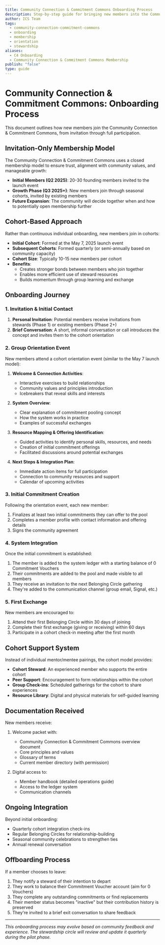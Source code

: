 ```yaml
---
title: Community Connection & Commitment Commons Onboarding Process
description: Step-by-step guide for bringing new members into the Community Connection & Commitment Commons through invitation-only seasonal cohorts
author: ICS Team
tags:
  - community-connection-commitment-commons
  - onboarding
  - membership
  - orientation
  - stewardship
aliases:
  - C4 Onboarding
  - Community Connection & Commitment Commons Membership
publish: "false"
type: guide
---
```


# Community Connection & Commitment Commons: Onboarding Process

This document outlines how new members join the Community Connection & Commitment Commons, from invitation through full participation.

## Invitation-Only Membership Model

The Community Connection & Commitment Commons uses a closed membership model to ensure trust, alignment with community values, and manageable growth:

- **Initial Members (Q2 2025)**: 20-30 founding members invited to the launch event
- **Growth Phase (Q3 2025+)**: New members join through seasonal cohorts, invited by existing members
- **Future Expansion**: The community will decide together when and how to potentially open membership further

## Cohort-Based Approach

Rather than continuous individual onboarding, new members join in cohorts:

- **Initial Cohort**: Formed at the May 7, 2025 launch event
- **Subsequent Cohorts**: Formed quarterly (or semi-annually based on community capacity)
- **Cohort Size**: Typically 10-15 new members per cohort
- **Benefits**: 
  - Creates stronger bonds between members who join together
  - Enables more efficient use of steward resources
  - Builds momentum through group learning and exchange

## Onboarding Journey

### 1. Invitation & Initial Contact

1. **Personal Invitation**: Potential members receive invitations from stewards (Phase 1) or existing members (Phase 2+)
2. **Brief Conversation**: A short, informal conversation or call introduces the concept and invites them to the cohort orientation

### 2. Group Orientation Event

New members attend a cohort orientation event (similar to the May 7 launch model):

1. **Welcome & Connection Activities**:
   - Interactive exercises to build relationships
   - Community values and principles introduction
   - Icebreakers that reveal skills and interests

2. **System Overview**:
   - Clear explanation of commitment pooling concept
   - How the system works in practice
   - Examples of successful exchanges

3. **Resource Mapping & Offering Identification**:
   - Guided activities to identify personal skills, resources, and needs
   - Creation of initial commitment offerings
   - Facilitated discussions around potential exchanges

4. **Next Steps & Integration Plan**:
   - Immediate action items for full participation
   - Connection to community resources and support
   - Calendar of upcoming activities

### 3. Initial Commitment Creation

Following the orientation event, each new member:

1. Finalizes at least two initial commitments they can offer to the pool
2. Completes a member profile with contact information and offering details
3. Signs the community agreement

### 4. System Integration

Once the initial commitment is established:

1. The member is added to the system ledger with a starting balance of 0 Commitment Vouchers
2. Their commitments are added to the pool and made visible to all members
3. They receive an invitation to the next Belonging Circle gathering
4. They're added to the communication channel (group email, Signal, etc.)

### 5. First Exchange

New members are encouraged to:

1. Attend their first Belonging Circle within 30 days of joining
2. Complete their first exchange (giving or receiving) within 60 days
3. Participate in a cohort check-in meeting after the first month

## Cohort Support System

Instead of individual mentor/mentee pairings, the cohort model provides:

- **Cohort Steward**: An experienced member who supports the entire cohort
- **Peer Support**: Encouragement to form relationships within the cohort
- **Group Check-ins**: Scheduled gatherings for the cohort to share experiences
- **Resource Library**: Digital and physical materials for self-guided learning

## Documentation Received

New members receive:

1. Welcome packet with:
   - Community Connection & Commitment Commons overview document
   - Core principles and values
   - Glossary of terms
   - Current member directory (with permission)

2. Digital access to:
   - Member handbook (detailed operations guide)
   - Access to the ledger system
   - Communication channels

## Ongoing Integration

Beyond initial onboarding:

- Quarterly cohort integration check-ins
- Regular Belonging Circles for relationship-building
- Seasonal community celebrations to strengthen ties
- Annual renewal conversation

## Offboarding Process

If a member chooses to leave:

1. They notify a steward of their intention to depart
2. They work to balance their Commitment Voucher account (aim for 0 Vouchers)
3. They complete any outstanding commitments or find replacements
4. Their member status becomes "inactive" but their contribution history is preserved
5. They're invited to a brief exit conversation to share feedback

---

*This onboarding process may evolve based on community feedback and experience. The stewardship circle will review and update it quarterly during the pilot phase.*